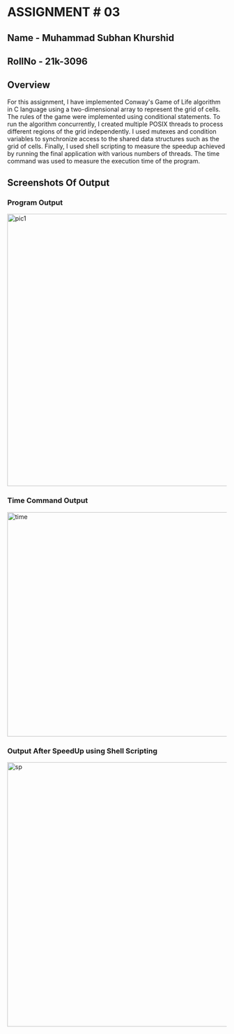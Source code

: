 # ASSIGNMENT # 03
## Name   - Muhammad Subhan Khurshid
## RollNo - 21k-3096

## Overview
For this assignment, I have implemented Conway's Game of Life algorithm in C language using a two-dimensional array to represent the grid of cells. The rules of the game were implemented using conditional statements. To run the algorithm concurrently, I created multiple POSIX threads to process different regions of the grid independently. I used mutexes and condition variables to synchronize access to the shared data structures such as the grid of cells. Finally, I used shell scripting to measure the speedup achieved by running the final application with various numbers of threads. The time command was used to measure the execution time of the program.

## Screenshots Of Output
### Program Output
<img width="626" alt="pic1" src="https://user-images.githubusercontent.com/105592966/236698134-972e7f5a-8c7f-4206-bff3-91edcb3ae059.PNG">


### Time Command Output
<img width="516" alt="time" src="https://user-images.githubusercontent.com/105592966/236698151-cd616acd-0c9f-448d-af05-0f950967d0a9.PNG">

### Output After SpeedUp using Shell Scripting
<img width="608" alt="sp" src="https://user-images.githubusercontent.com/105592966/236698234-363e7b9b-d4da-4746-8c89-ebd0092dda03.PNG">

